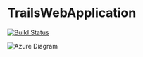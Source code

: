 # TrailsWebApplication

[![Build Status](https://dev.azure.com/cesypozo2/Hiking%20Trails/_apis/build/status%2Fcesar2.TrailsWebApplication?branchName=master)](https://dev.azure.com/cesypozo2/Hiking%20Trails/_build/latest?definitionId=11&branchName=master)


![Azure Diagram](https://github.com/cesar2/TrailsWebApplication/blob/master/Diagram.png)
